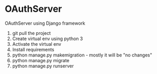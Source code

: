 # OAuthServer
OAuthServer using Django framework

1. git pull the project
2. Create virtual env using python 3
3. Activate the virtual env
4. Install requirements
5. python manage.py makemigration - mostly it will be "no changes"
6. python manage.py migrate
7. python manage.py runserver
